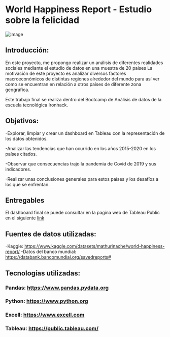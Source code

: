 # World Happiness Report - Estudio sobre la felicidad

![image](https://conocedores.com/wp-content/uploads/2022/03/finlandia-paises-felices-mas-menos-18032022in1.webp)


## Introducción:

En este proyecto, me propongo realizar un análisis de diferentes realidades sociales mediante el estudio de datos 
en una muestra de 20 paises
La motivación de este proyecto es analizar diversos factores macroeconómicos de distintas regiones alrededor del mundo para así ver como se encuentran en relación a otros países de diferente zona geográfica.

Este trabajo final se realiza dentro del Bootcamp de Análisis de datos de la escuela tecnológica Ironhack.

## Objetivos:

-Explorar, limpiar y crear un dashboard en Tableau con la representación de los datos obtenidos.

-Analizar las tendencias que han ocurrido en los años 2015-2020 en los países citados.

-Observar que consecuencias trajo la pandemia de Covid de 2019 y sus indicadores.
    
-Realizar unas conclusiones generales para estos países y los desafíos a los que se enfrentan.

## Entregables

El dashboard final se puede consultar en la pagina web de Tableau Public en el siguiente [link](https://public.tableau.com/app/profile/sergio.messaoudi/viz/ProyectoHappinessReportTerminado/HappinessRep?publish=yes)


## Fuentes de datos utilizadas:

-Kaggle: https://www.kaggle.com/datasets/mathurinache/world-happiness-report/
-Datos del banco mundial: https://databank.bancomundial.org/savedreports# 

## Tecnologías utilizadas:

### Pandas: https://www.pandas.pydata.org
### Python: https://www.python.org
### Excell: https://www.excell.com
### Tableau: https://public.tableau.com/

